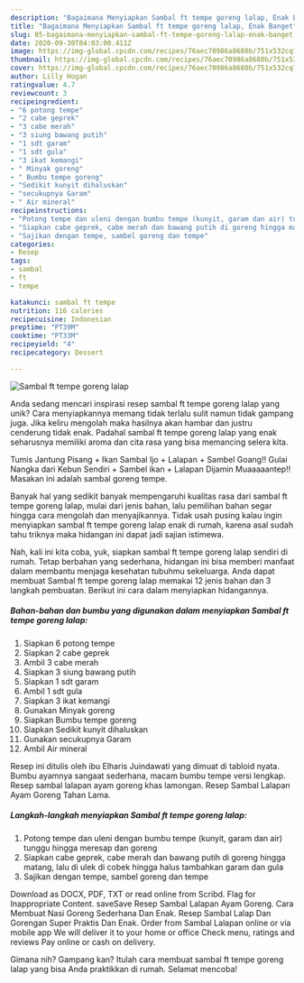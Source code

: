 ```yaml
---
description: "Bagaimana Menyiapkan Sambal ft tempe goreng lalap, Enak Banget"
title: "Bagaimana Menyiapkan Sambal ft tempe goreng lalap, Enak Banget"
slug: 85-bagaimana-menyiapkan-sambal-ft-tempe-goreng-lalap-enak-banget
date: 2020-09-30T04:03:00.411Z
image: https://img-global.cpcdn.com/recipes/76aec70986a8680b/751x532cq70/sambal-ft-tempe-goreng-lalap-foto-resep-utama.jpg
thumbnail: https://img-global.cpcdn.com/recipes/76aec70986a8680b/751x532cq70/sambal-ft-tempe-goreng-lalap-foto-resep-utama.jpg
cover: https://img-global.cpcdn.com/recipes/76aec70986a8680b/751x532cq70/sambal-ft-tempe-goreng-lalap-foto-resep-utama.jpg
author: Lilly Hogan
ratingvalue: 4.7
reviewcount: 3
recipeingredient:
- "6 potong tempe"
- "2 cabe geprek"
- "3 cabe merah"
- "3 siung bawang putih"
- "1 sdt garam"
- "1 sdt gula"
- "3 ikat kemangi"
- " Minyak goreng"
- " Bumbu tempe goreng"
- "Sedikit kunyit dihaluskan"
- "secukupnya Garam"
- " Air mineral"
recipeinstructions:
- "Potong tempe dan uleni dengan bumbu tempe (kunyit, garam dan air) tunggu hingga meresap dan goreng"
- "Siapkan cabe geprek, cabe merah dan bawang putih di goreng hingga matang, lalu di ulek di cobek hingga halus tambahkan garam dan gula"
- "Sajikan dengan tempe, sambel goreng dan tempe"
categories:
- Resep
tags:
- sambal
- ft
- tempe

katakunci: sambal ft tempe 
nutrition: 116 calories
recipecuisine: Indonesian
preptime: "PT39M"
cooktime: "PT33M"
recipeyield: "4"
recipecategory: Dessert

---
```



![Sambal ft tempe goreng lalap](https://img-global.cpcdn.com/recipes/76aec70986a8680b/751x532cq70/sambal-ft-tempe-goreng-lalap-foto-resep-utama.jpg)

Anda sedang mencari inspirasi resep sambal ft tempe goreng lalap yang unik? Cara menyiapkannya memang tidak terlalu sulit namun tidak gampang juga. Jika keliru mengolah maka hasilnya akan hambar dan justru cenderung tidak enak. Padahal sambal ft tempe goreng lalap yang enak seharusnya memiliki aroma dan cita rasa yang bisa memancing selera kita.

Tumis Jantung Pisang + Ikan Sambal Ijo + Lalapan + Sambel Goang!! Gulai Nangka dari Kebun Sendiri + Sambel ikan + Lalapan Dijamin Muaaaaantep!! Masakan ini adalah sambal goreng tempe.

Banyak hal yang sedikit banyak mempengaruhi kualitas rasa dari sambal ft tempe goreng lalap, mulai dari jenis bahan, lalu pemilihan bahan segar hingga cara mengolah dan menyajikannya. Tidak usah pusing kalau ingin menyiapkan sambal ft tempe goreng lalap enak di rumah, karena asal sudah tahu triknya maka hidangan ini dapat jadi sajian istimewa.


Nah, kali ini kita coba, yuk, siapkan sambal ft tempe goreng lalap sendiri di rumah. Tetap berbahan yang sederhana, hidangan ini bisa memberi manfaat dalam membantu menjaga kesehatan tubuhmu sekeluarga. Anda dapat membuat Sambal ft tempe goreng lalap memakai 12 jenis bahan dan 3 langkah pembuatan. Berikut ini cara dalam menyiapkan hidangannya.

<!--inarticleads1-->

##### Bahan-bahan dan bumbu yang digunakan dalam menyiapkan Sambal ft tempe goreng lalap:

1. Siapkan 6 potong tempe
1. Siapkan 2 cabe geprek
1. Ambil 3 cabe merah
1. Siapkan 3 siung bawang putih
1. Siapkan 1 sdt garam
1. Ambil 1 sdt gula
1. Siapkan 3 ikat kemangi
1. Gunakan  Minyak goreng
1. Siapkan  Bumbu tempe goreng
1. Siapkan Sedikit kunyit dihaluskan
1. Gunakan secukupnya Garam
1. Ambil  Air mineral


Resep ini ditulis oleh ibu Elharis Juindawati yang dimuat di tabloid nyata. Bumbu ayamnya sangaat sederhana, macam bumbu tempe versi lengkap. Resep sambal lalapan ayam goreng khas lamongan. Resep Sambal Lalapan Ayam Goreng Tahan Lama. 

<!--inarticleads2-->

##### Langkah-langkah menyiapkan Sambal ft tempe goreng lalap:

1. Potong tempe dan uleni dengan bumbu tempe (kunyit, garam dan air) tunggu hingga meresap dan goreng
1. Siapkan cabe geprek, cabe merah dan bawang putih di goreng hingga matang, lalu di ulek di cobek hingga halus tambahkan garam dan gula
1. Sajikan dengan tempe, sambel goreng dan tempe


Download as DOCX, PDF, TXT or read online from Scribd. Flag for Inappropriate Content. saveSave Resep Sambal Lalapan Ayam Goreng. Cara Membuat Nasi Goreng Sederhana Dan Enak. Resep Sambal Lalap Dan Gorengan Super Praktis Dan Enak. Order from Sambal Lalapan online or via mobile app We will deliver it to your home or office Check menu, ratings and reviews Pay online or cash on delivery. 

Gimana nih? Gampang kan? Itulah cara membuat sambal ft tempe goreng lalap yang bisa Anda praktikkan di rumah. Selamat mencoba!
